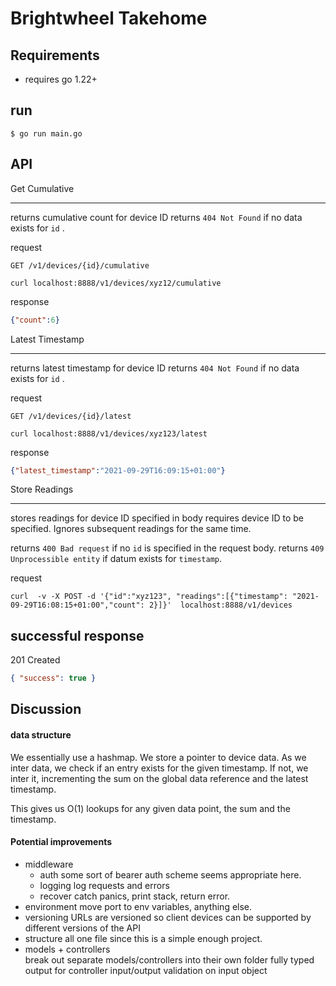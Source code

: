 # Brightwheel Takehome

## Requirements

- requires go 1.22+

## run

```shell
$ go run main.go
```

## API

Get Cumulative

---

returns cumulative count for device ID
returns `404 Not Found` if no data exists for `id` .

request

```
GET /v1/devices/{id}/cumulative

curl localhost:8888/v1/devices/xyz12/cumulative
```

response

```JSON
{"count":6}
```

Latest Timestamp

---

returns latest timestamp for device ID
returns `404 Not Found` if no data exists for `id` .

request

```
GET /v1/devices/{id}/latest

curl localhost:8888/v1/devices/xyz123/latest
```

response

```JSON
{"latest_timestamp":"2021-09-29T16:09:15+01:00"}
```

Store Readings

---

stores readings for device ID specified in body
requires device ID to be specified.
Ignores subsequent readings for the same time.

returns `400 Bad request` if no `id` is specified in the request body.
returns `409 Unprocessible entity` if datum exists for `timestamp`.

request

```
curl  -v -X POST -d '{"id":"xyz123", "readings":[{"timestamp": "2021-09-29T16:08:15+01:00","count": 2}]}'  localhost:8888/v1/devices
```

## successful response

201 Created

```json
{ "success": true }
```

## Discussion

#### data structure

We essentially use a hashmap.
We store a pointer to device data.
As we inter data, we check if an entry exists for the given timestamp.
If not, we inter it, incrementing the sum on the global data reference and the latest timestamp.

This gives us O(1) lookups for any given data point, the sum and the timestamp.

#### Potential improvements

- middleware
  - auth
    some sort of bearer auth scheme seems appropriate here.
  - logging
    log requests and errors
  - recover
    catch panics, print stack, return error.
- environment
  move port to env variables, anything else.
- versioning
  URLs are versioned so client devices can be supported by different versions of the API
- structure
  all one file since this is a simple enough project.
- models + controllers  
  break out separate models/controllers into their own folder
  fully typed output for controller input/output
  validation on input object
